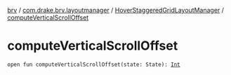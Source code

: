 [brv](../../index.md) / [com.drake.brv.layoutmanager](../index.md) / [HoverStaggeredGridLayoutManager](index.md) / [computeVerticalScrollOffset](./compute-vertical-scroll-offset.md)

# computeVerticalScrollOffset

`open fun computeVerticalScrollOffset(state: State): `[`Int`](https://kotlinlang.org/api/latest/jvm/stdlib/kotlin/-int/index.html)
